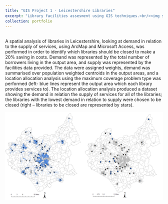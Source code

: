```yaml
---
title: "GIS Project 1 - Leicestershire Libraries"
excerpt: "Library facilities assesment using GIS techniques.<br/><img src='/images/libraries.PNG' width=500 height=300 >"
collection: portfolio
---
```


<br>A spatial analysis of libraries in Leicestershire, looking at demand in relation to the supply of services, using ArcMap and Microsoft Access, was performed in order to identify which libraries should be closed to make a 20% saving in costs. Demand was represented by the total number of borrowers living in the output area, and supply was represented by the facilities data provided. The data were assigned weights, demand was summarised over population weighted centroids in the output
areas, and a location allocation analysis using the maximum coverage problem type was performed (left- blue lines represent the output area which each library
provides services to). The location allocation analysis produced a dataset showing the demand in relation the supply of services for all of the libraries; the libraries with the lowest demand in relation to supply were chosen to be closed (right – libraries to be closed are represented by stars). 

<img src='/images/libraries.PNG'>


